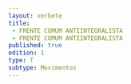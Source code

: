 ```yaml
---
layout: verbete
title:
 - FRENTE COMUM ANTIINTEGRALISTA
 - FRENTE COMUM ANTIINTEGRALISTA
published: true
edition: 1  
type: T
subtype: Movimentos
---
```


